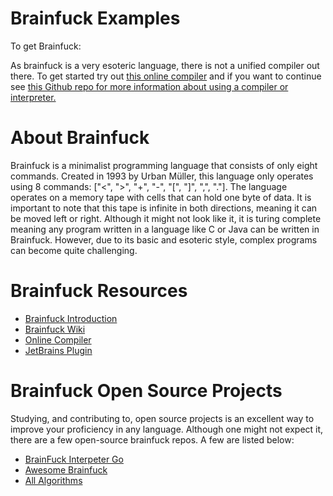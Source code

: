 # Brainfuck Examples

To get Brainfuck:

As brainfuck is a very esoteric language, there is not a unified compiler out there. To get started try out <a href="https://www.tutorialspoint.com/execute_brainfk_online.php">this online compiler</a> and if you want to continue see <a href="https://gist.github.com/roachhd/dce54bec8ba55fb17d3a">this Github repo for more information about using a compiler or interpreter.</a>

# About Brainfuck

Brainfuck is a minimalist programming language that consists of only eight commands. Created in 1993 by Urban Müller, this language only operates using 8 commands: ["<", ">", "+", "-", "[", "]", ",", "."]. The language operates on a memory tape with cells that can hold one byte of data. It is important to note that this tape is infinite in both directions, meaning it can be moved left or right. Although it might not look like it, it is turing complete meaning any program written in a language like C or Java can be written in Brainfuck. However, due to its basic and esoteric style, complex programs can become quite challenging.

# Brainfuck Resources

- [Brainfuck Introduction](https://gist.github.com/roachhd/dce54bec8ba55fb17d3a)
- [Brainfuck Wiki](https://esolangs.org/wiki/Brainfuck)
- [Online Compiler](https://www.tutorialspoint.com/execute_brainfk_online.php)
- [JetBrains Plugin](https://plugins.jetbrains.com/plugin/16904-brainfuck-language)

# Brainfuck Open Source Projects

Studying, and contributing to, open source projects is an excellent way to improve your proficiency in any language. Although one might not expect it, there are a few open-source brainfuck repos. A few are listed below:
- [BrainFuck Interpeter Go](https://github.com/BaseMax/BrainfuckInterpreterGo)
- [Awesome Brainfuck](https://github.com/cagataycali/awesome-brainfuck)
- [All Algorithms](https://github.com/AllAlgorithms/brainfuck)

